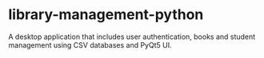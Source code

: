 # library-management-python
A desktop application that includes user authentication, books and student management using CSV databases and PyQt5 UI.
